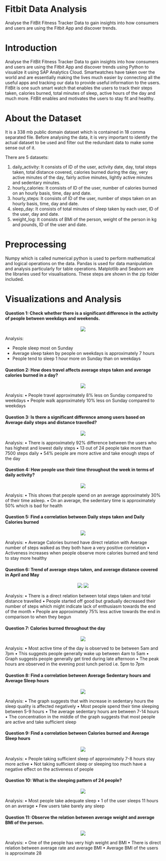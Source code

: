 # Fitbit Data Analysis
Analyse the FitBit Fitness Tracker Data to gain insights into how consumers and users are using the Fitbit App and discover trends.

# Introduction
Analyse the FitBit Fitness Tracker Data to gain insights into how consumers and users are using the Fitbit App and discover trends using Python to visualize it using SAP Analytics Cloud. Smartwatches have taken over the world and are essentially making the lives much easier by connecting all the useful apps and tracking our data to provide useful information to the users. FitBit is one such smart watch that enables the users to track their steps taken, calories burned, total minutes of sleep, active hours of the day and much more. FitBit enables and motivates the users to stay fit and healthy.

# About the Dataset
It is a 338 mb public domain dataset which is contained in 18 comma separated file. Before analysing the data, it is very important to identify the actual dataset to be used and filter out the redundant data to make some sense out of it.

There are 5 datasets:
1. daily_activity: It consists of ID of the user, activity date, day, total steps taken, total distance covered, calories burned during the day, very          active minutes of the day, fairly active minutes, lightly active minutes and sedentary minutes.     
2. hourly_calories: It consists of ID of the user, number of calories burned on an hourly basis, time, day and date.
3. hourly_steps: It consists of ID of the user, number of steps taken on an hourly basis, time, day and date.
4. sleep_day: It consists of total minutes of sleep taken by each user, ID of the user, day and date.
5. weight_log: It consists of BMI of the person, weight of the person in kg and pounds, ID of the user and date.

# Preprocessing

Numpy which is called numerical python is used to perform mathematical and logical operations on the data. Pandas is used for data manipulation and analysis particularly for table operations. Matplotlib and Seaborn are the libraries used for visualisations. These steps are shown in the zip folder included. 

# Visualizations and Analysis

#### Question 1: Check whether there is a significant difference in the activity of people between weekdays and weekends.

<p align="center">
 <img src= "Images/Fitbit_Q1.png">
</p>

Analysis:
- People sleep most on Sunday
- Average sleep taken by people on weekdays is approximately 7 hours
- People tend to sleep 1 hour more on Sunday than on weekdays

#### Question 2: How does travel affects average steps taken and average calories burned in a day?

<p align="center">
 <img src= "Images/Fitbit_Q2.png">
</p>

Analysis:
  • People travel approximately 8% less on Sunday compared to weekdays
  • People walk approximately 10% less on Sunday compared to weekdays

#### Question 3: Is there a significant difference among users based on Average daily steps and distance travelled?

<p align="center">
 <img src= "Images/Fitbit_Q3.png">
</p>

Analysis:
  • There is approximately 92% difference between the users who has highest and lowest daily steps
  • 13 out of 24 people take more than 7500 steps daily
  • 54% people are more active and take enough steps of the day

#### Question 4: How people use their time throughout the week in terms of daily activity?

<p align="center">
 <img src= "Images/Fitbit_Q4.png">
</p>

Analysis:
  • This shows that people spend on an average approximately 30% of their time asleep.
  • On an average, the sedentary time is approximately 50% which is bad for health

#### Question 5: Find a correlation between Daily steps taken and Daily Calories burned

<p align="center">
 <img src= "Images/Fitbit_Q5.png">
</p>

Analysis:
  • Average Calories burned have direct relation with Average number of steps walked as they both have a very positive correlation
  • Activeness increases when people observe more calories burned and tend to stay more healthy

#### Question 6: Trend of average steps taken, and average distance covered in April and May

<p align="center">
 <img src= "Images/Fitbit_Q6A.png">
  <img src= "Images/Fitbit_Q6B.png">
</p>

Analysis:
  • There is a direct relation between total steps taken and total distance travelled
  • People started off good but gradually decreased their number of steps which might indicate lack of enthusiasm towards the end of the month
  • People are approximately 75% less active towards the end in comparison to when they begun

#### Question 7: Calories burned throughout the day

<p align="center">
 <img src= "Images/Fitbit_Q7.png">
</p>

Analysis:
  • Most active time of the day is observed to be between 5am and 7pm
  • This suggests people generally wake up between 4am to 5am
  • Graph suggests people generally get tired during late afternoon
  • The peak hours are observed in the evening post lunch period i.e. 5pm to 7pm

#### Question 8: Find a correlation between Average Sedentary hours and Average Sleep hours

<p align="center">
 <img src= "Images/Fitbit_Q8.png">
</p>

Analysis:
  • The graph suggests that with increase in sedentary hours the sleep quality is affected negatively
  • Most people spend their time sleeping between 5-9 hours
  • The average sedentary hours are between 7-14 hours
  • The concentration in the middle of the graph suggests that most people are active and take sufficient sleep

#### Question 9: Find a correlation between Calories burned and Average Sleep hours

<p align="center">
 <img src= "Images/Fitbit_Q9.png">
</p>

Analysis:
  • People taking sufficient sleep of approximately 7-8 hours stay more active
  • Not taking sufficient sleep or sleeping too much have a negative effect on the activeness of people

#### Question 10: What is the sleeping pattern of 24 people?

<p align="center">
 <img src= "Images/Fitbit_Q10.png">
</p>

Analysis:
  • Most people take adequate sleep
  • 1 of the user sleeps 11 hours on an average
  • Few users take barely any sleep

#### Question 11: Observe the relation between average weight and average BMI of the person.

<p align="center">
 <img src= "Images/Fitbit_Q11.png">
</p>

Analysis:
  • One of the people has very high weight and BMI
  • There is direct relation between average rate and average BMI
  • Average BMI of the users is approximate 28 

